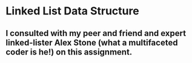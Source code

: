 # Linked List Data Structure

## I consulted with my peer and friend and expert linked-lister Alex Stone (what a multifaceted coder is he!) on this assignment.
